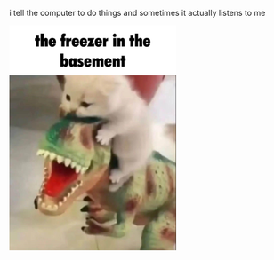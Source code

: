 i tell the computer to do things and sometimes it actually listens to me
<!--START_SECTION:update_image-->
<img src=https://raw.githubusercontent.com/sneakykestrel/sneakykestrel/main/.github/images/the-freezer-in-the-basement.jpg height="" width="300" align=left alt=kitty />
<!--END_SECTION:update_image-->

